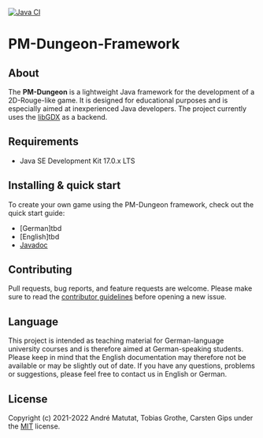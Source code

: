 [![Java CI](https://github.com/Programmiermethoden/pm-dungeon/actions/workflows/github_ci.yml/badge.svg)](https://github.com/Programmiermethoden/pm-dungeon/actions/workflows/github_ci.yml)

# PM-Dungeon-Framework


## About

The **PM-Dungeon** is a lightweight Java framework for the development of a 2D-Rouge-like game. It is designed for educational purposes and is especially aimed at inexperienced Java developers. The project currently uses the [libGDX](https://libgdx.com/) as a backend.

## Requirements

- Java SE Development Kit 17.0.x LTS

## Installing & quick start

To create your own game using the PM-Dungeon framework, check out the quick start guide:

- [German]tbd
- [English]tbd
- [Javadoc](https://javadoc.io/doc/io.github.pm-dungeon/core/latest/index.html)

## Contributing

Pull requests, bug reports, and feature requests are welcome. Please make sure to read the [contributor guidelines](CONTRIBUTING.md) before opening a new issue.

## Language

This project is intended as teaching material for German-language university courses and is therefore aimed at German-speaking students. Please keep in mind that the English documentation may therefore not be available or may be slightly out of date. If you have any questions, problems or suggestions, please feel free to contact us in English or German.

## License

Copyright (c) 2021-2022 André Matutat, Tobias Grothe, Carsten Gips under the [MIT](LICENSE.md) license.

